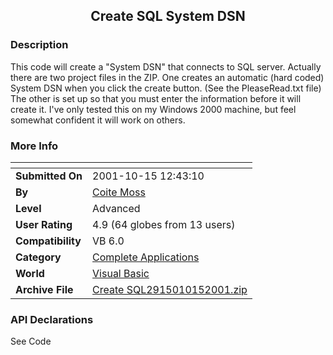 ﻿<div align="center">

## Create SQL System DSN


</div>

### Description

This code will create a "System DSN" that connects to SQL server. Actually there are two project files in the ZIP. One creates an automatic (hard coded) System DSN when you click the create button. (See the PleaseRead.txt file) The other is set up so that you must enter the information before it will create it. I've only tested this on my Windows 2000 machine, but feel somewhat confident it will work on others.
 
### More Info
 


<span>             |<span>
---                |---
**Submitted On**   |2001-10-15 12:43:10
**By**             |[Coite Moss](https://github.com/Planet-Source-Code/PSCIndex/blob/master/ByAuthor/coite-moss.md)
**Level**          |Advanced
**User Rating**    |4.9 (64 globes from 13 users)
**Compatibility**  |VB 6\.0
**Category**       |[Complete Applications](https://github.com/Planet-Source-Code/PSCIndex/blob/master/ByCategory/complete-applications__1-27.md)
**World**          |[Visual Basic](https://github.com/Planet-Source-Code/PSCIndex/blob/master/ByWorld/visual-basic.md)
**Archive File**   |[Create SQL2915010152001\.zip](https://github.com/Planet-Source-Code/coite-moss-create-sql-system-dsn__1-28121/archive/master.zip)

### API Declarations

See Code





